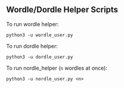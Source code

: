 ## Wordle/Dordle Helper Scripts

To run wordle helper:
```
python3 -u wordle_user.py
```

To run dordle helper:
```
python3 -u dordle_user.py
```

To run nordle_helper (`n` wordles at once):
```
python3 -u nordle_user.py <n>
```

